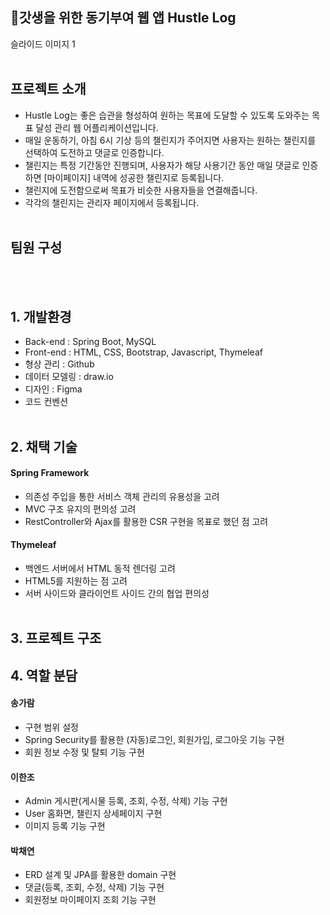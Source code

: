 ## 💪갓생을 위한 동기부여 웹 앱 Hustle Log
슬라이드 이미지 1
<br /><br />

## 프로젝트 소개
- Hustle Log는 좋은 습관을 형성하여 원하는 목표에 도달할 수 있도록 도와주는 목표 달성 관리 웹 어플리케이션입니다.
- 매일 운동하기, 아침 6시 기상 등의 챌린지가 주어지면 사용자는 원하는 챌린지를 선택하여 도전하고 댓글로 인증합니다.
- 챌린지는 특정 기간동안 진행되며, 사용자가 해당 사용기간 동안 매일 댓글로 인증하면 [마이페이지] 내역에 성공한 챌린지로 등록됩니다.
- 챌린지에 도전함으로써 목표가 비슷한 사용자들을 연결해줍니다.
- 각각의 챌린지는 관리자 페이지에서 등록됩니다.
<br /><br />

## 팀원 구성
<br /><br />

## 1. 개발환경
- Back-end : Spring Boot, MySQL
- Front-end : HTML, CSS, Bootstrap, Javascript, Thymeleaf
- 형상 관리 : Github
- 데이터 모델링 : draw.io
- 디자인 : Figma
- 코드 컨벤션
<br /><br />

## 2. 채택 기술
#### Spring Framework
- 의존성 주입을 통한 서비스 객체 관리의 유용성을 고려
- MVC 구조 유지의 편의성 고려
- RestController와 Ajax를 활용한 CSR 구현을 목표로 했던 점 고려
#### Thymeleaf
- 백엔드 서버에서 HTML 동적 렌더링 고려
- HTML5를 지원하는 점 고려
- 서버 사이드와 클라이언트 사이드 간의 협업 편의성
<br /><br />

## 3. 프로젝트 구조


## 4. 역할 분담
#### 송가람
- 구현 범위 설정
- Spring Security를 활용한 (자동)로그인, 회원가입, 로그아웃 기능 구현
- 회원 정보 수정 및 탈퇴 기능 구현
#### 이한조
- Admin 게시판(게시물 등록, 조회, 수정, 삭제) 기능 구현
- User 홈화면, 챌린지 상세페이지 구현
- 이미지 등록 기능 구현
#### 박채연
- ERD 설계 및 JPA를 활용한 domain 구현
- 댓글(등록, 조회, 수정, 삭제) 기능 구현
- 회원정보 마이페이지 조회 기능 구현


